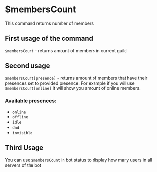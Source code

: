 # $membersCount
This command returns number of members.

## First usage of the command
`$membersCount` - returns amount of members in current guild

## Second usage
`$membersCount[presence]` - returns amount of members that have their presences set
to provided presence. For example if you will use `$membersCount[online]` it will show
you amount of online members.

### Available presences: 
- `online` 
- `offline`
- `idle`
- `dnd`
- `invisible`

## Third Usage
You can use `$membersCount` in bot status to display how many users in all servers of the bot
